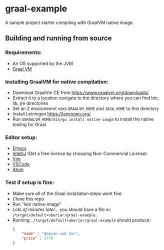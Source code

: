 # graal-example

A sample project starter compiling with GraalVM native image.

## Building and running from source

### Requirements:
- An OS supported by the JVM
- [Graal VM](https://www.graalvm.org/downloads/)

### Installing GraalVM for native compilation:
- Download GraalVm CE from https://www.graalvm.org/downloads/
- Extract it to a location navigate to the directory where you can find bin, lib, jre directoires
- Set an 2 environemnt vars `GRAALVM_HOME` and `JAVA_HOME` to this directory
- Install Leiningen https://leiningen.org/
- Run `$GRAALVM_HOME/bin/gu install native-image` to install the native tooling for Graal

### Editor setup:
- [Emacs](https://cider.mx/)
- [IntelliJ](https://cursive-ide.com/) (Get a free license by choosing Non-Commercial License)
- [Vim](https://github.com/tpope/vim-fireplace)
- [VSCode](https://marketplace.visualstudio.com/items?itemName=betterthantomorrow.calva)
- [Atom](https://atom.io/packages/chlorine)

### Test if setup is fine:
- Make sure all of the Graal installation steps went fine
- Clone this repo
- Run "lein native-image"
- *Lots of minutes later...* you should have a file in: `/target/default+uberjar/graal-example`.
- Running `./target/default+uberjar/graal-example` should produce:
  ```json
  {
      "name" : "Amazon.com Inc",
      "price" : 1778
  }
  ```
